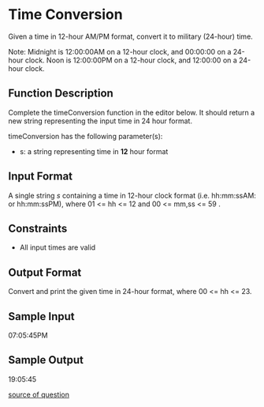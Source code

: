 # Time Conversion

Given a time in 12-hour AM/PM format, convert it to military (24-hour) time.

Note: Midnight is 12:00:00AM on a 12-hour clock, and 00:00:00 on a 24-hour clock. Noon is 12:00:00PM on a 12-hour clock, and 12:00:00 on a 24-hour clock.

## Function Description

Complete the timeConversion function in the editor below. It should return a new string representing the input time in 24 hour format.

timeConversion has the following parameter(s):

- s: a string representing time in **12** hour format

## Input Format

A single string _s_ containing a time in 12-hour clock format (i.e. hh:mm:ssAM: or hh:mm:ssPM), where 01 <= hh <= 12 and 00 <= mm,ss <= 59 .

## Constraints

- All input times are valid

## Output Format

Convert and print the given time in 24-hour format, where 00 <= hh <= 23.

## Sample Input

07:05:45PM

## Sample Output

19:05:45

[source of question](https://www.hackerrank.com/challenges/time-conversion)

